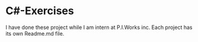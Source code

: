 # C#-Exercises

I have done these project while I am intern at P.I.Works inc.
Each project has its own Readme.md file.